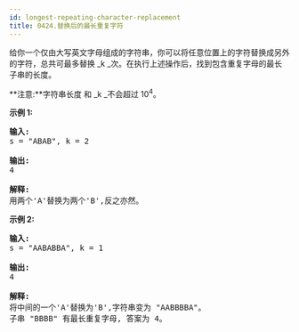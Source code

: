```yaml
---
id: longest-repeating-character-replacement
title: 0424.替换后的最长重复字符
---
```

给你一个仅由大写英文字母组成的字符串，你可以将任意位置上的字符替换成另外的字符，总共可最多替换 _k _次。在执行上述操作后，找到包含重复字母的最长子串的长度。

**注意:**字符串长度 和 _k _不会超过 10<sup>4</sup>。

**示例 1:**


<pre><strong>输入:</strong><br/>s = &#34;ABAB&#34;, k = 2<br/><br/><strong>输出:</strong><br/>4<br/><br/><strong>解释:</strong><br/>用两个&#39;A&#39;替换为两个&#39;B&#39;,反之亦然。<br/></pre>

**示例 2:**


<pre><strong>输入:</strong><br/>s = &#34;AABABBA&#34;, k = 1<br/><br/><strong>输出:</strong><br/>4<br/><br/><strong>解释:</strong><br/>将中间的一个&#39;A&#39;替换为&#39;B&#39;,字符串变为 &#34;AABBBBA&#34;。<br/>子串 &#34;BBBB&#34; 有最长重复字母, 答案为 4。<br/></pre>


